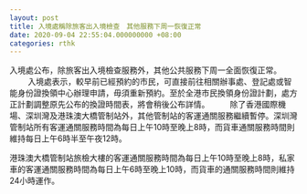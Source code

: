 ```yaml
---
layout: post
title: 入境處稱除旅客出入境檢查　其他服務下周一恢復正常
date: 2020-09-04 22:55:04.000000000 +08:00
categories: rthk
---
```


入境處公布，除旅客出入境檢查服務外，其他公共服務下周一全面恢復正常。
　　 
入境處表示，較早前已經預約的市民，可直接前往相關辦事處、登記處或智能身份證換領中心辦理申請，毋須重新預約。至於全港市民換領身份證計劃，處方正計劃調整原先公布的換證時間表，將會稍後公布詳情。
　　 
除了香港國際機場、深圳灣及港珠澳大橋管制站外，其他管制站的客運通關服務繼續暫停。深圳灣管制站所有客運通關服務時間為每日上午10時至晚上8時，而貨車通關服務時間則維持每日上午6時半至午夜12時。

港珠澳大橋管制站旅檢大樓的客運通關服務時間為每日上午10時至晚上8時，私家車的客運通關服務時間為每日上午6時至晚上10時，而貨車的通關服務時間則維持24小時運作。
